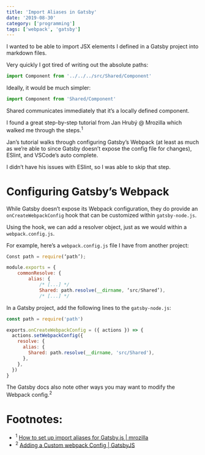 ```yaml
---
title: 'Import Aliases in Gatsby'
date: '2019-08-30'
category: ['programming']
tags: ['webpack', 'gatsby']
---
```


I wanted to be able to import JSX elements I defined in a Gatsby project into markdown files.

Very quickly I got tired of writing out the absolute paths:

```javascript
import Component from '../../../src/Shared/Component'
```

Ideally, it would be much simpler:

```javascript
import Component from 'Shared/Component'
```

Shared communicates immediately that it’s a locally defined component.

I found a great step-by-step tutorial from Jan Hrubý @ Mrozilla which walked me through the steps.<sup>1</sup>

Jan’s tutorial walks through configuring Gatsby’s Webpack (at least as much as we’re able to since Gatsby doesn’t expose the config file for changes), ESlint, and VSCode’s auto complete.

I didn’t have his issues with ESlint, so I was able to skip that step.

# Configuring Gatsby’s Webpack

While Gatsby doesn’t expose its Webpack configuration, they do provide an `onCreateWebpackConfig` hook that can be customized within `gatsby-node.js`.

Using the hook, we can add a resolver object, just as we would within a `webpack.config.js`.

For example, here’s a `webpack.config.js` file I have from another project:

```javascript
Const path = require(‘path’);

module.exports = {
    commonResolve: {
        alias: {
            /* [...] */
            Shared: path.resolve(__dirname, ‘src/Shared’),
            /* [...] */
```

In a Gatsby project, add the following lines to the `gatsby-node.js`:

```javascript
const path = require('path')

exports.onCreateWebpackConfig = ({ actions }) => {
  actions.setWebpackConfig({
    resolve: {
      alias: {
        Shared: path.resolve(__dirname, 'src/Shared'),
      },
    },
  })
}
```

The Gatsby docs also note other ways you may want to modify the Webpack config.<sup>2</sup>

# Footnotes:

- <sup>1</sup> [How to set up import aliases for Gatsby.js | mrozilla](https://www.mrozilla.cz/blog/gatsby-eslint-vscode-import-alias/)
- <sup>2</sup> [Adding a Custom webpack Config | GatsbyJS](https://www.gatsbyjs.org/docs/add-custom-webpack-config/#absolute-imports)

